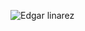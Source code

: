 ![Edgar linarez](https://github.com/EL-DesaFull/EL-DesaFull/assets/166575867/1b040a53-d222-49ef-a9f8-ab3f1d551e07)



<!--
**EL-DesaFull/EL-DesaFull** is a ✨ _special_ ✨ repository because its `README.md` (this file) appears on your GitHub profile.

Here are some ideas to get you started:

- 🔭 I’m currently working on ...
- 🌱 I’m currently learning ...
- 👯 I’m looking to collaborate on ...
- 🤔 I’m looking for help with ...
- 💬 Ask me about ...
- 📫 How to reach me: ...
- 😄 Pronouns: ...
- ⚡ Fun fact: ...
-->

